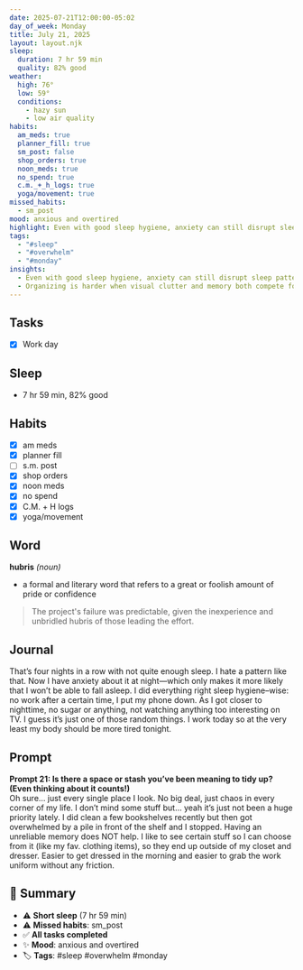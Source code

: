 ```yaml
---
date: 2025-07-21T12:00:00-05:02
day_of_week: Monday
title: July 21, 2025
layout: layout.njk
sleep:
  duration: 7 hr 59 min
  quality: 82% good
weather:
  high: 76°
  low: 59°
  conditions:
    - hazy sun
    - low air quality
habits:
  am_meds: true
  planner_fill: true
  sm_post: false
  shop_orders: true
  noon_meds: true
  no_spend: true
  c.m._+_h_logs: true
  yoga/movement: true
missed_habits:
  - sm_post
mood: anxious and overtired
highlight: Even with good sleep hygiene, anxiety can still disrupt sleep patterns.
tags:
  - "#sleep"
  - "#overwhelm"
  - "#monday"
insights:
  - Even with good sleep hygiene, anxiety can still disrupt sleep patterns.
  - Organizing is harder when visual clutter and memory both compete for attention.
---
```


## Tasks
- [x] Work day  

## Sleep
- 7 hr 59 min, 82% good

## Habits
- [x] am meds  
- [x] planner fill  
- [ ] s.m. post  
- [x] shop orders  
- [x] noon meds  
- [x] no spend  
- [x] C.M. + H logs  
- [x] yoga/movement  

## Word
**hubris** *(noun)*  
- a formal and literary word that refers to a great or foolish amount of pride or confidence  
> The project's failure was predictable, given the inexperience and unbridled hubris of those leading the effort.

## Journal
That’s four nights in a row with not quite enough sleep. I hate a pattern like that. Now I have anxiety about it at night—which only makes it more likely that I won’t be able to fall asleep. I did everything right sleep hygiene–wise: no work after a certain time, I put my phone down. As I got closer to nighttime, no sugar or anything, not watching anything too interesting on TV. I guess it’s just one of those random things. I work today so at the very least my body should be more tired tonight.

## Prompt
**Prompt 21: Is there a space or stash you’ve been meaning to tidy up? (Even thinking about it counts!)**  
Oh sure… just every single place I look. No big deal, just chaos in every corner of my life. I don’t mind some stuff but… yeah it’s just not been a huge priority lately. I did clean a few bookshelves recently but then got overwhelmed by a pile in front of the shelf and I stopped. Having an unreliable memory does NOT help. I like to see certain stuff so I can choose from it (like my fav. clothing items), so they end up outside of my closet and dresser. Easier to get dressed in the morning and easier to grab the work uniform without any friction.

## 📌 Summary
- ⚠️ **Short sleep** (7 hr 59 min)
- ⚠️ **Missed habits**: sm_post
- ✅ **All tasks completed**
- ✨ **Mood**: anxious and overtired
- 🏷️ **Tags**: #sleep #overwhelm #monday